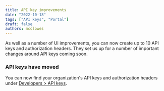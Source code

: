 ```yaml
---
title: API key improvements
date: "2022-10-18"
tags: ["API keys", "Portal"]
draft: false
authors: mcclowes
---
```


As well as a number of UI improvements, you can now create up to 10 API keys and authorization headers. They set us up for a number of important changes around API keys coming soon.

<!--truncate-->

### API keys have moved

You can now find your organization's API keys and authorization headers under [Developers > API keys](https://app.codat.io/developers/api-keys).

